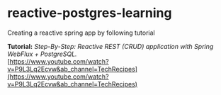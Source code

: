 # reactive-postgres-learning
 Creating a reactive spring app by following tutorial

__Tutorial:__ _Step-By-Step: Reactive REST (CRUD) application with Spring WebFlux + PostgreSQL._\
[https://www.youtube.com/watch?v=P9L3Lq2Ecvw&ab_channel=TechRecipes](https://www.youtube.com/watch?v=P9L3Lq2Ecvw&ab_channel=TechRecipes)